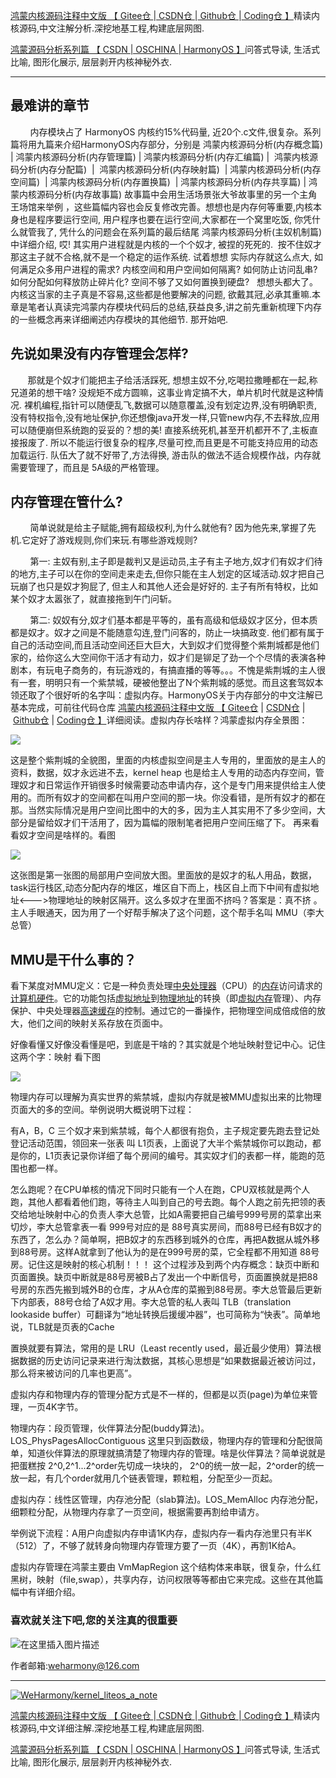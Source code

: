 [鸿蒙内核源码注释中文版 【 Gitee仓 ](https://gitee.com/weharmony/kernel_liteos_a_note)|[ CSDN仓 ](https://codechina.csdn.net/kuangyufei/kernel_liteos_a_note)|[ Github仓 ](https://github.com/kuangyufei/kernel_liteos_a_note)|[ Coding仓 】](https://weharmony.coding.net/public/harmony/kernel_liteos_a_note/git/files)精读内核源码,中文注解分析.深挖地基工程,构建底层网图.

[鸿蒙源码分析系列篇 【 CSDN ](https://blog.csdn.net/kuangyufei/article/details/108727970)[| OSCHINA ](https://my.oschina.net/u/3751245/blog/4626852)[| HarmonyOS 】](https://weharmony.github.io/)问答式导读, 生活式比喻, 图形化展示, 层层剥开内核神秘外衣.

---

## 最难讲的章节

        内存模块占了 HarmonyOS 内核约15%代码量, 近20个.c文件,很复杂。系列篇将用九篇来介绍HarmonyOS内存部分，分别是 鸿蒙内核源码分析(内存概念篇) | 鸿蒙内核源码分析(内存管理篇) | 鸿蒙内核源码分析(内存汇编篇) |  鸿蒙内核源码分析(内存分配篇)  |  鸿蒙内核源码分析(内存映射篇)  | 鸿蒙内核源码分析(内存空间篇)  | 鸿蒙内核源码分析(内存置换篇)  | 鸿蒙内核源码分析(内存共享篇) | 鸿蒙内核源码分析(内存故事篇) 故事篇中会用生活场景张大爷故事里的另一个主角王场馆来举例 ，这些篇幅内容也会反复修改完善。想想也是内存何等重要,内核本身也是程序要运行空间, 用户程序也要在运行空间,大家都在一个窝里吃饭, 你凭什么就管我了, 凭什么的问题会在系列篇的最后结尾 鸿蒙内核源码分析(主奴机制篇) 中详细介绍, 哎! 其实用户进程就是内核的一个个奴才, 被捏的死死的.  按不住奴才那这主子就不合格,就不是一个稳定的运作系统. 试着想想 实际内存就这么点大, 如何满足众多用户进程的需求? 内核空间和用户空间如何隔离? 如何防止访问乱串? 如何分配如何释放防止碎片化? 空间不够了又如何置换到硬盘?   想想头都大了。内核这当家的主子真是不容易,这些都是他要解决的问题, 欲戴其冠,必承其重嘛.本章是笔者认真读完鸿蒙内存模块代码后的总结,获益良多,讲之前先重新梳理下内存的一些概念再来详细阐述内存模块的其他细节. 那开始吧. 

## 先说如果没有内存管理会怎样?

       那就是个奴才们能把主子给活活踩死, 想想主奴不分,吃喝拉撒睡都在一起,称兄道弟的想干啥? 没规矩不成方圆嘛，这事业肯定搞不大，单片机时代就是这种情况. 裸机编程,指针可以随便乱飞,数据可以随意覆盖,没有划定边界,没有明确职责,没有特权指令,没有地址保护,你还想像java开发一样,只管new内存,不去释放,应用可以随便崩但系统跑的妥妥的？想的美! 直接系统死机,甚至开机都开不了,主板直接报废了. 所以不能运行很复杂的程序,尽量可控,而且更是不可能支持应用的动态加载运行. 队伍大了就不好带了,方法得换, 游击队的做法不适合规模作战，内存就需要管理了，而且是 5A级的严格管理。

## 内存管理在管什么?

        简单说就是给主子赋能,拥有超级权利,为什么就他有? 因为他先来,掌握了先机.它定好了游戏规则,你们来玩.有哪些游戏规则?

        第一: 主奴有别,主子即是裁判又是运动员,主子有主子地方,奴才们有奴才们待的地方,主子可以在你的空间走来走去,但你只能在主人划定的区域活动.奴才把自己玩崩了也只是奴才狗屁了, 但主人和其他人还会是好好的. 主子有所有特权，比如某个奴才太嚣张了，就直接拖到午门问斩。

        第二: 奴奴有分,奴才们基本都是平等的，虽有高级和低级奴才区分，但本质都是奴才。奴才之间是不能随意勾连,登门问客的，防止一块搞政变. 他们都有属于自己的活动空间,而且活动空间还巨大巨大，大到奴才们觉得整个紫荆城都是他们家的，给你这么大空间你干活才有动力，奴才们是铆足了劲一个个尽情的表演各种剧本，有玩电子商务的，有玩游戏的，有搞直播的等等。。。不愧是紫荆城的主人很有一套，明明只有一个紫禁城，硬被他整出了N个紫荆城的感觉。而且这套驾奴本领还取了个很好听的名字叫：虚拟内存。HarmonyOS关于内存部分的中文注解已基本完成，可前往代码仓库 [鸿蒙内核源码注释中文版 【 Gitee仓](https://gitee.com/weharmony/kernel_liteos_a_note) | [CSDN仓](https://codechina.csdn.net/kuangyufei/kernel_liteos_a_note) | [Github仓](https://github.com/kuangyufei/kernel_liteos_a_note) | [Coding仓 】](https://weharmony.coding.net/public/harmony/kernel_liteos_a_note/git/files)详细阅读。虚拟内存长啥样？鸿蒙虚拟内存全景图：

![](https://img-blog.csdnimg.cn/20201029221604209.png?x-oss-process=image/watermark,type_ZmFuZ3poZW5naGVpdGk,shadow_10,text_aHR0cHM6Ly9ibG9nLmNzZG4ubmV0L2t1YW5neXVmZWk=,size_16,color_FFFFFF,t_70)

这是整个紫荆城的全貌图，里面的内核虚拟空间是主人专用的，里面放的是主人的资料，数据，奴才永远进不去，kernel heap 也是给主人专用的动态内存空间，管理奴才和日常运作开销很多时候需要动态申请内存，这个是专门用来提供给主人使用的。而所有奴才的空间都在叫用户空间的那一块。你没看错，是所有奴才的都在那。当然实际情况是用户空间比图中的大的多，因为主人其实用不了多少空间，大部分是留给奴才们干活用了，因为篇幅的限制笔者把用户空间压缩了下。 再来看看奴才空间是啥样的。看图

![](https://img-blog.csdnimg.cn/20201029222858522.png?x-oss-process=image/watermark,type_ZmFuZ3poZW5naGVpdGk,shadow_10,text_aHR0cHM6Ly9ibG9nLmNzZG4ubmV0L2t1YW5neXVmZWk=,size_16,color_FFFFFF,t_70)

这张图是第一张图的局部用户空间放大图。里面放的是奴才的私人用品，数据，task运行栈区,动态分配内存的堆区，堆区自下而上，栈区自上而下中间有虚拟地址<--->物理地址的映射区隔开。这么多奴才在里面不挤吗？答案是：真不挤 。主人手眼通天，因为用了一个好帮手解决了这个问题，这个帮手名叫 MMU（李大总管）

## MMU是干什么事的？

看下某度对MMU定义：它是一种负责处理[中央处理器](https://baike.baidu.com/item/%E4%B8%AD%E5%A4%AE%E5%A4%84%E7%90%86%E5%99%A8)（CPU）的[内存](https://baike.baidu.com/item/%E5%86%85%E5%AD%98)访问请求的[计算机硬件](https://baike.baidu.com/item/%E8%AE%A1%E7%AE%97%E6%9C%BA%E7%A1%AC%E4%BB%B6)。它的功能包括[虚拟地址](https://baike.baidu.com/item/%E8%99%9A%E6%8B%9F%E5%9C%B0%E5%9D%80)到[物理地址](https://baike.baidu.com/item/%E7%89%A9%E7%90%86%E5%9C%B0%E5%9D%80)的转换（即[虚拟内存](https://baike.baidu.com/item/%E8%99%9A%E6%8B%9F%E5%86%85%E5%AD%98)管理）、内存保护、中央处理器[高速缓存](https://baike.baidu.com/item/%E9%AB%98%E9%80%9F%E7%BC%93%E5%AD%98)的控制。通过它的一番操作，把物理空间成倍成倍的放大，他们之间的映射关系存放在页面中。

好像看懂又好像没看懂是吧，到底是干啥的？其实就是个地址映射登记中心。记住这两个字：映射 看下图

![](https://img-blog.csdnimg.cn/2020092619274388.png?x-oss-process=image/watermark,type_ZmFuZ3poZW5naGVpdGk,shadow_10,text_aHR0cHM6Ly9ibG9nLmNzZG4ubmV0L2t1YW5neXVmZWk=,size_16,color_FFFFFF,t_70)

物理内存可以理解为真实世界的紫禁城，虚拟内存就是被MMU虚拟出来的比物理页面大的多的空间。举例说明大概说明下过程：

有A，B，C 三个奴才来到紫禁城，每个人都很有抱负，主子规定要先跑去登记处登记活动范围，领回来一张表 叫 L1页表，上面说了大半个紫禁城你可以跑动，都是你的，L1页表记录你详细了每个房间的编号。其实奴才们的表都一样，能跑的范围也都一样。

怎么跑呢？在CPU单核的情况下同时只能有一个人在跑，CPU双核就是两个人跑，其他人都看着他们跑，等待主人叫到自己的号去跑。每个人跑之前先把领的表交给地址映射中心的负责人李大总管，比如A需要把自己编号999号房的菜拿出来切炒，李大总管拿表一看 999号对应的是 88号真实房间，而88号已经有B奴才的东西了，怎么办？简单啊，把B奴才的东西移到城外的仓库，再把A数据从城外移到88号房。这样A就拿到了他认为的是在999号房的菜，它全程都不用知道 88号房。记住这是映射的核心机制！！！ 这个过程涉及到两个内存概念：缺页中断和页面置换。缺页中断就是88号房被B占了发出一个中断信号，页面置换就是把88号房的东西先搬到城外B的仓库，才从A仓库的菜搬到88号房。李大总管最后更新下内部表，88号仓给了A奴才用。李大总管的私人表叫 TLB（translation lookaside buffer）可翻译为“地址转换后援缓冲器”，也可简称为“快表”。简单地说，TLB就是页表的Cache

置换就要有算法，常用的是 LRU（Least recently used，最近最少使用）算法根据数据的历史访问记录来进行淘汰数据，其核心思想是“如果数据最近被访问过，那么将来被访问的几率也更高”。

虚拟内存和物理内存的管理分配方式是不一样的，但都是以页(page)为单位来管理，一页4K字节。

物理内存：段页管理，伙伴算法分配(buddy算法)。LOS_PhysPagesAllocContiguous 这里只到函数级，物理内存的管理和分配很简单，知道伙伴算法的原理就搞清楚了物理内存的管理。啥是伙伴算法？简单说就是把蛋糕按 2^0,2^1...2^order先切成一块块的， 2^0的统一放一起，2^order的统一放一起，有几个order就用几个链表管理，颗粒粗，分配至少一页起。

虚拟内存：线性区管理，内存池分配（slab算法)。LOS_MemAlloc 内存池分配，细颗粒分配，从物理内存拿了一页空间，根据需要再割给申请方。

举例说下流程：A用户向虚拟内存申请1K内存，虚拟内存一看内存池里只有半K（512）了，不够了就转身向物理内存管理方要了一页（4K），再割1K给A。

虚拟内存管理在鸿蒙主要由 VmMapRegion 这个结构体来串联，很复杂，什么红黑树，映射（file,swap），共享内存，访问权限等等都由它来完成。这些在其他篇幅中有详细介绍。

### **喜欢就关注下吧,您的关注真的很重要**

![在这里插入图片描述](https://gitee.com/weharmony/kernel_liteos_a_note/raw/master/zzz/pic/other/wxcode.png)

作者邮箱:weharmony@126.com

---

[![WeHarmony/kernel_liteos_a_note](https://gitee.com/weharmony/kernel_liteos_a_note/widgets/widget_card.svg?colors=4183c4,ffffff,ffffff,e3e9ed,666666,9b9b9b)](https://gitee.com/weharmony/kernel_liteos_a_note)

[鸿蒙内核源码注释中文版 【 Gitee仓 ](https://gitee.com/weharmony/kernel_liteos_a_note)|[ CSDN仓 ](https://codechina.csdn.net/kuangyufei/kernel_liteos_a_note)|[ Github仓 ](https://github.com/kuangyufei/kernel_liteos_a_note)|[ Coding仓 】](https://weharmony.coding.net/public/harmony/kernel_liteos_a_note/git/files)精读内核源码,中文详细注解.深挖地基工程,构建底层网图.

[鸿蒙源码分析系列篇 【 CSDN ](https://blog.csdn.net/kuangyufei/article/details/108727970)[| OSCHINA ](https://my.oschina.net/u/3751245/blog/4626852)[| HarmonyOS 】](https://weharmony.github.io/)问答式导读, 生活式比喻, 图形化展示, 层层剥开内核神秘外衣.
